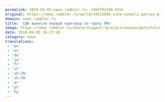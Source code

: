 ```yaml
---
permalink: 2018-04-03-news.rambler.ru--1464782106.html
original: https://news.rambler.ru/world/39523609-ssha-vynesli-pervyy-prigovor-po-delu-rf/
domain: news.rambler.ru
title: 'США вынесли первый приговор по «делу РФ»'
image: https://news.rambler.ru/share/snippet/?project=news&urgent=False&image=http%3A%2F%2Fnews.rambler.ru%2Fimg%2F2018%2F04%2F03185925.912561.147.jpg&big=False&title=%D0%A1%D0%A8%D0%90%C2%A0%D0%B2%D1%8B%D0%BD%D0%B5%D1%81%D0%BB%D0%B8+%D0%BF%D0%B5%D1%80%D0%B2%D1%8B%D0%B9+%D0%BF%D1%80%D0%B8%D0%B3%D0%BE%D0%B2%D0%BE%D1%80+%D0%BF%D0%BE%C2%A0%C2%AB%D0%B4%D0%B5%D0%BB%D1%83+%D0%A0%D0%A4%C2%BB
date: 2018-04-03 16:27:28
category: news
translations: 
 - 'en'
 - 'es'
 - 'de'
 - 'ja'
 - 'fr'
 - 'it'
 - 'zh-CN'
 - 'zh-TW'
 - 'ar'
 - 'pt'
 - 'hy'
---
```


